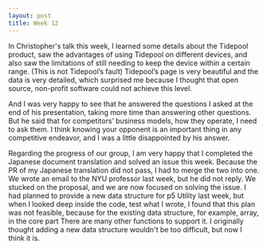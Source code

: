 ```yaml
---
layout: post
title: Week 12
---
```



In Christopher's talk this week, I learned some details about the Tidepool product, saw the advantages of using Tidepool on different devices, and also saw the limitations of still needing to keep the device within a certain range. (This is not Tidepool’s fault) Tidepool’s page is very beautiful and the data is very detailed, which surprised me because I thought that open source, non-profit software could not achieve this level.
<!--more--> 
And I was very happy to see that he answered the questions I asked at the end of his presentation, taking more time than answering other questions. But he said that for competitors’ business models, how they operate, I need to ask them. I think knowing your opponent is an important thing in any competitive endeavor, and I was a little disappointed by his answer.

Regarding the progress of our group, I am very happy that I completed the Japanese document translation and solved an issue this week. Because the PR of my Japanese translation did not pass, I had to merge the two into one. We wrote an email to the NYU professor last week, but he did not reply. We stucked on the proposal, and we are now focused on solving the issue. I had planned to provide a new data structure for p5 Utility last week, but when I looked deep inside the code, test what I wrote, I found that this plan was not feasible, because for the existing data structure, for example, array, in the core part There are many other functions to support it. I originally thought adding a new data structure wouldn't be too difficult, but now I think it is.